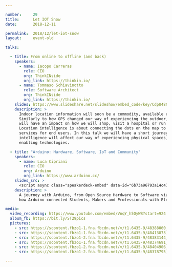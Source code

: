 ```yaml
---

number:     29
title:      Let IOT Snow
date:       2018-12-11

permalink:  2018/12/let-iot-snow
layout:     event-old

talks:

  - title: From online to offline (and back)
    speakers:
      - name: Iacopo Carreras
        role: CEO
        org: ThinkINside
        org_link: https://thinkin.io/
      - name: Tommaso Schiavinotto
        role: Software Architect
        org: ThinkINside
        org_link: https://thinkin.io/
    slides: https://www.slideshare.net/slideshow/embed_code/key/CdpU48C7S7oIZ8
    description: >
      Indoor location information will soon be a commodity, available everywhere/anywhere.
      Similarly to how GPS changed our way of experiencing the outdoor, indoor localisation
      will have an impact on how we will shop, visit a hospital or run a manufacturing plant.
      Location intelligence is about connecting the dots on the map to provide value-added
      services for end users. In this talk we will have a short journey on how location
      intelligence will affect our way of experiencing physical spaces, and on the
      enabling technologies.

  - title: "Arduino: Hardware, Software, IoT and Community"
    speakers:
      - name: Luca Cipriani
        role: CIO
        org: Arduino
        org_link: https://www.arduino.cc/
    slides_src: >
      <script async class="speakerdeck-embed" data-id="6b73a96793a14c47be76d7ba6fd5caa2" data-ratio="1.77777777777778" src="//speakerdeck.com/assets/embed.js"></script>
    description: >
      A journey with Arduino, from Open Source Hardware to Software via Cloud services;
      how Arduino connected Students, Makers and Professionals with Electronic Prototyping.

media:
  video_recording: https://www.youtube.com/embed/VnqY_h5OyW8?start=924
  album_fb: https://bit.ly/ST29pics
  pictures:
    - src: https://scontent.fbzo1-1.fna.fbcdn.net/v/t1.6435-9/48388060_1047104075487547_654858267826061312_n.jpg?_nc_cat=104&ccb=1-7&_nc_sid=5f2048&_nc_ohc=ArAjNiFRWqgAX-LZoWR&_nc_ht=scontent.fbzo1-1.fna&oh=00_AfApzvZeTNnmL9LHPBUHoya03bAyLtYI116WA353y7gxMA&oe=66184B3A
    - src: https://scontent.fbzo1-1.fna.fbcdn.net/v/t1.6435-9/48413873_1047104122154209_1838603163578400768_n.jpg?_nc_cat=105&ccb=1-7&_nc_sid=5f2048&_nc_ohc=ZAB0E7FNLCoAX_b0Py9&_nc_ht=scontent.fbzo1-1.fna&oh=00_AfCatORiDJDltXKANXVERq58WvDzuD2UKL2oRkY3VYCRBQ&oe=66183A67
    - src: https://scontent.fbzo1-2.fna.fbcdn.net/v/t1.6435-9/48383144_1047103195487635_6275155512484954112_n.jpg?_nc_cat=103&ccb=1-7&_nc_sid=5f2048&_nc_ohc=yD7B3ck12IUAX-Qblq5&_nc_ht=scontent.fbzo1-2.fna&oh=00_AfCNR-ZFLOglJY-siTGXN_DgN1G3BZmxoc-il5jVs3C54A&oe=6618359A
    - src: https://scontent.fbzo1-1.fna.fbcdn.net/v/t1.6435-9/48374691_1047104778820810_3521948928763232256_n.jpg?_nc_cat=104&ccb=1-7&_nc_sid=5f2048&_nc_ohc=wusIpso7bGcAX9BVA7L&_nc_ht=scontent.fbzo1-1.fna&oh=00_AfDQKxfwMRaCKmqrXwDwGCMNWv6k4M2jkz4OGhN0kj3c4Q&oe=66185364
    - src: https://scontent.fbzo1-2.fna.fbcdn.net/v/t1.6435-9/48404906_1047103245487630_3202956721232281600_n.jpg?_nc_cat=103&ccb=1-7&_nc_sid=5f2048&_nc_ohc=VPBYkQQETGQAX8C0jTh&_nc_ht=scontent.fbzo1-2.fna&oh=00_AfAXLLR9XtJex8tIwW8Bs0EaVWhb94iSIB9An8-bwZ9RKQ&oe=66183417
    - src: https://scontent.fbzo1-2.fna.fbcdn.net/v/t1.6435-9/48378795_1047104898820798_7540064230590906368_n.jpg?_nc_cat=108&ccb=1-7&_nc_sid=5f2048&_nc_ohc=4XLdBd5hVaUAX8I_Ont&_nc_oc=AQkmUmnihea_IRRz8ErSOw0suawIPg-81dCOSsHS5SJTpqtYrYFdkzhurYTxumqFojk&_nc_ht=scontent.fbzo1-2.fna&oh=00_AfBGO96hGLP83Ax8J5rBR6lMYfGZ2YJgtNDE0fANKTQaTg&oe=66184A41

---
```

